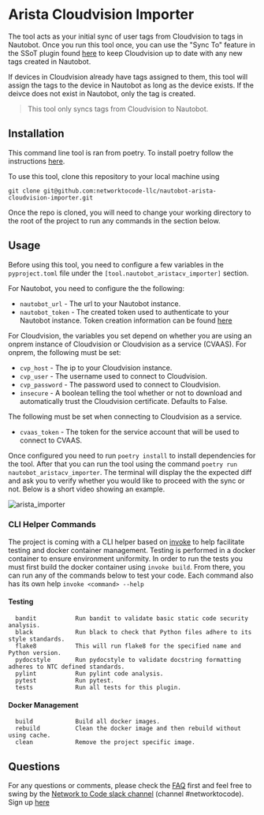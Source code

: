 # Arista Cloudvision Importer

The tool acts as your initial sync of user tags from Cloudvision to tags in Nautobot. Once you run this tool once, you can use the "Sync To" feature in the SSoT plugin found [here](https://github.com/networktocode-llc/nautobot-plugin-ssot-arista-cloudvision) to keep Cloudvision up to date with any new tags created in Nautobot.

If devices in Cloudvision already have tags assigned to them, this tool will assign the tags to the device in Nautobot as long as the device exists. If the deivce does not exist in Nautobot, only the tag is created.

> This tool only syncs tags from Cloudvision to Nautobot.

## Installation
This command line tool is ran from poetry. To install poetry follow the instructions [here](https://python-poetry.org/docs/).

To use this tool, clone this repository to your local machine using

```shell
git clone git@github.com:networktocode-llc/nautobot-arista-cloudvision-importer.git
```

Once the repo is cloned, you will need to change your working directory to the root of the project to run any commands in the section below.

## Usage
Before using this tool, you need to configure a few variables in the `pyproject.toml` file under the `[tool.nautobot_aristacv_importer]` section.

For Nautobot, you need to configure the the following:

- `nautobot_url` - The url to your Nautobot instance.
- `nautobot_token` - The created token used to authenticate to your Nautobot instance. Token creation information can be found [here](https://nautobot.readthedocs.io/en/latest/rest-api/authentication/)

For Cloudvision, the variables you set depend on whether you are using an onprem instance of Cloudvision or Cloudvision as a service (CVAAS). For onprem, the following must be set:

- `cvp_host` - The ip to your Cloudvision instance.
- `cvp_user` - The username used to connect to Cloudvision.
- `cvp_password` - The password used to connect to Cloudvision.
- `insecure` - A boolean telling the tool whether or not to download and automatically trust the Cloudvision certificate. Defaults to False.

The following must be set when connecting to Cloudvision as a service.

- `cvaas_token` - The token for the service account that will be used to connect to CVAAS.

Once configured you need to run `poetry install` to install dependencies for the tool. After that you can run the tool using the command `poetry run nautobot_aristacv_importer`. The terminal will display the the expected diff and ask you to verify whether you would like to proceed with the sync or not. Below is a short video showing an example.

![arista_importer](https://user-images.githubusercontent.com/38091261/126538807-e0b2b451-2297-4b28-b5c0-781c7b6a9e9f.gif)

### CLI Helper Commands

The project is coming with a CLI helper based on [invoke](http://www.pyinvoke.org/) to help facilitate testing and docker container management. Testing is performed in a docker container to ensure environment uniformity. In order to run the tests you must first build the docker container using `invoke build`. From there, you can run any of the commands below to test your code. Each command also has its own help `invoke <command> --help`

#### Testing

```no-highlight
  bandit           Run bandit to validate basic static code security analysis.
  black            Run black to check that Python files adhere to its style standards.
  flake8           This will run flake8 for the specified name and Python version.
  pydocstyle       Run pydocstyle to validate docstring formatting adheres to NTC defined standards.
  pylint           Run pylint code analysis.
  pytest           Run pytest.
  tests            Run all tests for this plugin.
```

#### Docker Management
```no-highlight
  build            Build all docker images.
  rebuild          Clean the docker image and then rebuild without using cache.
  clean            Remove the project specific image.
```

## Questions

For any questions or comments, please check the [FAQ](FAQ.md) first and feel free to swing by the [Network to Code slack channel](https://networktocode.slack.com/) (channel #networktocode).
Sign up [here](http://slack.networktocode.com/)
